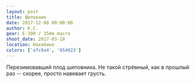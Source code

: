 ```yaml
---
layout: post
title: Шиповник
date: 2017-12-08 00:00:00
author: К.С.
gear: E-300 / 35mm macro
shoot_date: 2017-03-18
location: Нахабино
colors: ['e7c9a4', '854923']
---
```

Перезимовавший плод шиповника. Не такой стрёмный, как в прошлый раз -- скорее, просто навевает грусть.
